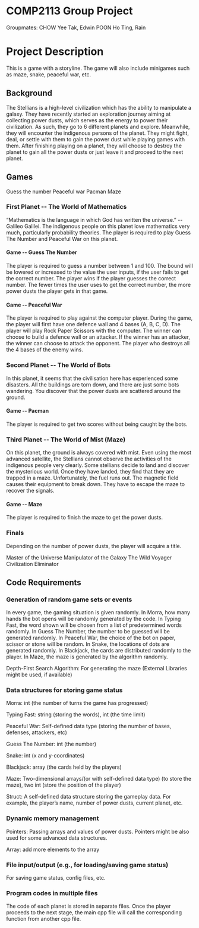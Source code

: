 # COMP2113 Group Project 
Groupmates:
CHOW Yee Tak, Edwin
POON Ho Ting, Rain 

# Project Description 
This is a game with a storyline. The game will also include minigames such as maze, snake, peaceful war, etc.

## Background
The Stellians is a high-level civilization which has the ability to manipulate a galaxy. They have recently started an exploration journey aiming at collecting power dusts, which serves as the energy to power their civilization. 
As such, they go to 6 different planets and explore. Meanwhile, they will encounter the indigenous persons of the planet. They might fight, deal, or settle with them to gain the power dust while playing games with them. After finishing playing on a planet, they will choose to destroy the planet to gain all the power dusts or just leave it and proceed to the next planet.

## Games 

Guess the number
Peaceful war
Pacman 
Maze

### First Planet -- The World of Mathematics

“Mathematics is the language in which God has written the universe.” -- Galileo Galilei. The indigenous people on this planet love mathematics very much, particularly probability theories. The player is required to play Guess The Number and Peaceful War on this planet. 

#### Game -- Guess The Number

The player is required to guess a number between 1 and 100. The bound will be lowered or increased to the value the user inputs, if the user fails to get the correct number. The player wins if the player guesses the correct number. The fewer times the user uses to get the correct number, the more power dusts the player gets in that game. 

#### Game -- Peaceful War 

The player is required to play against the computer player. During the game, the player will first have one defence wall and 4 bases (A, B, C, D). The player will play Rock Paper Scissors with the computer. The winner can choose to build a defence wall or an attacker. If the winner has an attacker, the winner can choose to attack the opponent. The player who destroys all the 4 bases of the enemy wins.

### Second Planet -- The World of Bots

In this planet, it seems that the civilisation here has experienced some disasters. All the buildings are torn down, and there are just some bots wandering. You discover that the power dusts are scattered around the ground.

#### Game -- Pacman

The player is required to get two scores without being caught by the bots.

### Third Planet -- The World of Mist (Maze)

On this planet, the ground is always covered with mist. Even using the most advanced satellite, the Stellians cannot observe the activities of the indigenous people very clearly. Some stellians decide to land and discover the mysterious world. Once they have landed, they find that they are trapped in a maze. Unfortunately, the fuel runs out. The magnetic field causes their equipment to break down. They have to escape the maze to recover the signals.

#### Game -- Maze

The player is required to finish the maze to get the power dusts. 

### Finals

Depending on the number of power dusts, the player will acquire a title.

Master of the Universe
Manipulator of the Galaxy 
The Wild Voyager 
Civilization Eliminator

## Code Requirements

### Generation of random game sets or events

In every game, the gaming situation is given randomly. In Morra, how many hands the bot opens will be randomly generated by the code. In Typing Fast, the word shown will be chosen from a list of predetermined words randomly. In Guess The Number, the number to be guessed will be generated randomly. In Peaceful War, the choice of the bot on paper, scissor or stone will be random. In Snake, the locations of dots are generated randomly. In Blackjack, the cards are distributed randomly to the player. In Maze, the maze is generated by the algorithm randomly.

Depth-First Search Algorithm: For generating the maze (External Libraries might be used, if available)

### Data structures for storing game status

Morra: int (the number of turns the game has progressed)

Typing Fast: string (storing the words), int (the time limit)

Peaceful War: Self-defined data type (storing the number of bases, defenses, attackers, etc)

Guess The Number: int (the number)

Snake: int (x and y-coordinates)

Blackjack: array (the cards held by the players)

Maze: Two-dimensional arrays/(or with self-defined data type) (to store the maze), two int (store the position of the player)

Struct: A self-defined data structure storing the gameplay data. 
For example, the player’s name, number of power dusts, current planet, etc. 

### Dynamic memory management

Pointers: Passing arrays and values of power dusts. Pointers might be also used for some advanced data structures.

Array: add more elements to the array

### File input/output (e.g., for loading/saving game status)

For saving game status, config files, etc.

### Program codes in multiple files

The code of each planet is stored in separate files. Once the player proceeds to the next stage, the main cpp file will call the corresponding function from another cpp file.